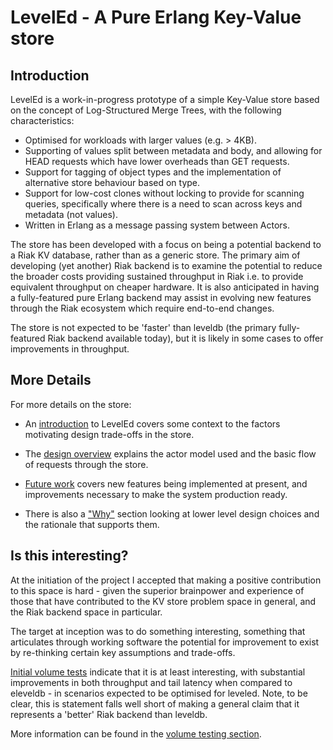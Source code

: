 # LevelEd - A Pure Erlang Key-Value store

## Introduction

LevelEd is a work-in-progress prototype of a simple Key-Value store based on the concept of Log-Structured Merge Trees, with the following characteristics:

- Optimised for workloads with larger values (e.g. > 4KB).
- Supporting of values split between metadata and body, and allowing for HEAD requests which have lower overheads than GET requests.
- Support for tagging of object types and the implementation of alternative store behaviour based on type.
- Support for low-cost clones without locking to provide for scanning queries, specifically where there is a need to scan across keys and metadata (not values).
- Written in Erlang as a message passing system between Actors.

The store has been developed with a focus on being a potential backend to a Riak KV database, rather than as a generic store.  The primary aim of developing (yet another) Riak backend is to examine the potential to reduce the broader costs providing sustained throughput in Riak i.e. to provide equivalent throughput on cheaper hardware.  It is also anticipated in having a fully-featured pure Erlang backend may assist in evolving new features through the Riak ecosystem  which require end-to-end changes.

The store is not expected to be 'faster' than leveldb (the primary fully-featured Riak backend available today), but it is likely in some cases to offer improvements in throughput.

## More Details

For more details on the store:

- An [introduction](docs/INTRO.md) to LevelEd covers some context to the factors motivating design trade-offs in the store.

- The [design overview](docs/DESIGN.md) explains the actor model used and the basic flow of requests through the store.

- [Future work](docs/FUTURE.md) covers new features being implemented at present, and improvements necessary to make the system production ready.

- There is also a ["Why"](WHYWHYWHYWHYWHY.md) section looking at lower level design choices and the rationale that supports them.

## Is this interesting?

At the initiation of the project I accepted that making a positive contribution to this space is hard - given the superior brainpower and experience of those that have contributed to the KV store problem space in general, and the Riak backend space in particular.

The target at inception was to do something interesting, something that articulates through working software the potential for improvement to exist by re-thinking certain key assumptions and trade-offs.

[Initial volume tests](docs/VOLUME.md) indicate that it is at least interesting, with substantial improvements in both throughput and tail latency when compared to eleveldb - in scenarios expected to be optimised for leveled.  Note, to be clear, this is statement falls well short of making a general claim that it represents a 'better' Riak backend than leveldb.

More information can be found in the [volume testing section](docs/VOLUME.md).